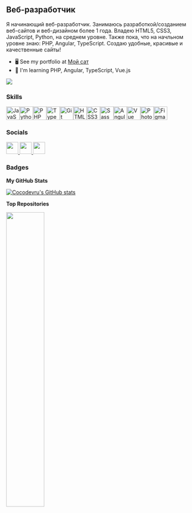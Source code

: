 Веб-разработчик
---------------

Я начинающий веб-разработчик. Занимаюсь разработкой/созданием веб-сайтов и веб-дизайном более 1 года. Владею HTML5, CSS3, JavaScript, Python, на среднем уровне. Также пока, что на начльном уровне знаю: PHP, Angular, TypeScript. Создаю удобные, красивые и качественные сайты!

* 🖥️ See my portfolio at [Мой сат](http://cocodev.ru/)
* 🧠 I'm learning PHP, Angular, TypeScript, Vue.js

<a href="https://www.github.com/Cocodevru" target="_blank" rel="noreferrer"><img
src="https://img.shields.io/github/followers/Cocodevru?logo=github&style=for-the-badge&color=3382ed&labelColor=1c1917" /></a>
### Skills

<p align="left"> <a href="https://developer.mozilla.org/en-US/docs/Web/JavaScript" target="_blank" rel="noreferrer"><img src="https://raw.githubusercontent.com/danielcranney/readme-generator/main/public/icons/skills/javascript-colored.svg" width="36" height="36" alt="JavaScript" /></a><a href="https://www.python.org/" target="_blank" rel="noreferrer"><img src="https://raw.githubusercontent.com/danielcranney/readme-generator/main/public/icons/skills/python-colored.svg" width="36" height="36" alt="Python" /></a><a href="https://www.php.net/" target="_blank" rel="noreferrer"><img src="https://raw.githubusercontent.com/danielcranney/readme-generator/main/public/icons/skills/php-colored.svg" width="36" height="36" alt="PHP" /></a><a href="https://www.typescriptlang.org/" target="_blank" rel="noreferrer"><img src="https://raw.githubusercontent.com/danielcranney/readme-generator/main/public/icons/skills/typescript-colored.svg" width="36" height="36" alt="TypeScript" /></a><a href="https://git-scm.com/" target="_blank" rel="noreferrer"><img src="https://raw.githubusercontent.com/danielcranney/readme-generator/main/public/icons/skills/git-colored.svg" width="36" height="36" alt="Git" /></a><a href="https://developer.mozilla.org/en-US/docs/Glossary/HTML5" target="_blank" rel="noreferrer"><img src="https://raw.githubusercontent.com/danielcranney/readme-generator/main/public/icons/skills/html5-colored.svg" width="36" height="36" alt="HTML5" /></a><a href="https://www.w3.org/TR/CSS/#css" target="_blank" rel="noreferrer"><img src="https://raw.githubusercontent.com/danielcranney/readme-generator/main/public/icons/skills/css3-colored.svg" width="36" height="36" alt="CSS3" /></a><a href="https://sass-lang.com/" target="_blank" rel="noreferrer"><img src="https://raw.githubusercontent.com/danielcranney/readme-generator/main/public/icons/skills/sass-colored.svg" width="36" height="36" alt="Sass" /></a><a href="https://angular.io/" target="_blank" rel="noreferrer"><img src="https://raw.githubusercontent.com/danielcranney/readme-generator/main/public/icons/skills/angularjs-colored.svg" width="36" height="36" alt="Angular" /></a><a href="https://vuejs.org/" target="_blank" rel="noreferrer"><img src="https://raw.githubusercontent.com/danielcranney/readme-generator/main/public/icons/skills/vuejs-colored.svg" width="36" height="36" alt="Vue" /></a><a href="https://www.adobe.com/uk/products/photoshop.html" target="_blank" rel="noreferrer"><img src="https://raw.githubusercontent.com/danielcranney/readme-generator/main/public/icons/skills/photoshop-colored.svg" width="36" height="36" alt="Photoshop" /></a><a href="https://www.figma.com/" target="_blank" rel="noreferrer"><img src="https://raw.githubusercontent.com/danielcranney/readme-generator/main/public/icons/skills/figma-colored.svg" width="36" height="36" alt="Figma" /></a> </p>

### Socials 
<p align="left"> <a href="https://discord.com/users/cocodevru" target="_blank" rel="noreferrer"> <picture> <source media="(prefers-color-scheme: dark)" srcset="undefined" /> <source media="(prefers-color-scheme: light)" srcset="https://raw.githubusercontent.com/danielcranney/readme-generator/main/public/icons/socials/discord.svg" /> <img src="https://raw.githubusercontent.com/danielcranney/readme-generator/main/public/icons/socials/discord.svg" width="32" height="32" /> </picture> </a> <a href="https://glitch.com/@coconutf" target="_blank" rel="noreferrer"> <picture> <source media="(prefers-color-scheme: dark)" srcset="https://www.svgrepo.com/show/353793/glitch-icon.svg" /> <source media="(prefers-color-scheme: light)" srcset="https://www.svgrepo.com/show/353793/glitch-icon.svg" /> <img src="https://www.svgrepo.com/show/353793/glitch-icon.svg" width="32" height="32" /> </picture> </a> <a href="https://t.me/cocodevru" target="_blank" rel="noreferrer"> <picture> <source media="(prefers-color-scheme: dark)" srcset="undefined" /> <source media="(prefers-color-scheme: light)" srcset="https://www.svgrepo.com/show/452115/telegram.svg" /> <img src="https://www.svgrepo.com/show/452115/telegram.svg" width="32" height="32" /> </picture> </a></p>

### Badges

<b>My GitHub Stats</b>

<a href="http://www.github.com/Cocodevru"><img src="https://github-readme-stats.vercel.app/api?username=Cocodevru&show_icons=true&hide=&count_private=true&title_color=facc15&text_color=ffffff&icon_color=3382ed&bg_color=1c1917&hide_border=true&show_icons=true" alt="Cocodevru's GitHub stats" /></a>

<b>Top Repositories</b>

<div width="100%" align="center"><a href="https://github.com/Cocodevru/burgers" align="left"><img align="left" width="45%" src="https://github-readme-stats.vercel.app/api/pin/?username=Cocodevru&repo=burgers&title_color=facc15&text_color=ffffff&icon_color=3382ed&bg_color=1c1917&hide_border=true&locale=en" /></a></div><br /><br /><br /><br /><br /><br /><br />
